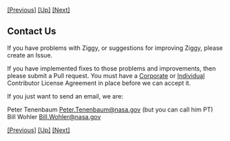 <!-- -*-visual-line-*- -->

[[Previous]](advanced-uow.md)
[[Up]](user-manual.md)
[[Next]](properties.md)

## Contact Us

If you have problems with Ziggy, or suggestions for improving Ziggy, please create an Issue.

If you have implemented fixes to those problems and improvements, then please submit a Pull request. You must have a [Corporate](../legal/NASA-Corporate-CLA.pdf) or [Individual](../legal/NASA-Individual-CLA.pdf) Contributor License Agreement in place before we can accept it.

If you just want to send an email, we are:

Peter Tenenbaum <Peter.Tenenbaum@nasa.gov> (but you can call him PT)<br>
Bill Wohler <Bill.Wohler@nasa.gov>

[[Previous]](advanced-uow.md)
[[Up]](user-manual.md)
[[Next]](properties.md)

